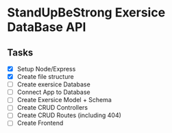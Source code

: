 # StandUpBeStrong Exersice DataBase API

## Tasks
- [x] Setup Node/Express
- [x] Create file structure
- [ ] Create exersice Database
- [ ] Connect App to Database
- [ ] Create Exersice Model + Schema
- [ ] Create CRUD Controllers
- [ ] Create CRUD Routes (including 404)
- [ ] Create Frontend
